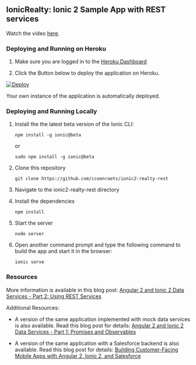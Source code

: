 ## IonicRealty: Ionic 2 Sample App with REST services

Watch the video [here](https://youtu.be/oKHrh_PMHns).

### Deploying and Running on Heroku

1. Make sure you are logged in to the [Heroku Dashboard](https://dashboard.heroku.com)

1. Click the Button below to deploy the application on Heroku.

[![Deploy](https://www.herokucdn.com/deploy/button.png)](https://github.com/viraj2408/ionic2-realty-rest)

Your own instance of the application is automatically deployed.


### Deploying and Running Locally

1. Install the the latest beta version of the Ionic CLI:
    ```
    npm install -g ionic@beta
    ```

    or 

    ```
    sudo npm install -g ionic@beta
    ```
    
1. Clone this repository
    ```
    git clone https://github.com/ccoenraets/ionic2-realty-rest
    ```

1. Navigate to the ionic2-realty-rest directory

1. Install the dependencies
    ```
    npm install
    ```
    
1. Start the server
    ```
    node server
    ```

1. Open another command prompt and type the following command to build the app and start it in the browser:
    ```
    ionic serve
    ```
    
### Resources
    
More information is available in this blog post: [Angular 2 and Ionic 2 Data Services - Part 2: Using REST Services](http://coenraets.org/blog/2016/02/angular2-ionic2-rest-services/)
    
Additional Resources:

- A version of the same application implemented with mock data services is also available. Read this blog post for  details: [Angular 2 and Ionic 2 Data Services - Part 1: Promises and Observables](http://coenraets.org/blog/2016/02/angular2-ionic2-data-services-promises-observables/)  

- A version of the same application with a Salesforce backend is also available. Read this blog post for details: [Building Customer-Facing Mobile Apps with Angular 2, Ionic 2, and Salesforce](http://coenraets.org/blog/2016/02/angular2-ionic2-salesforce/)      
